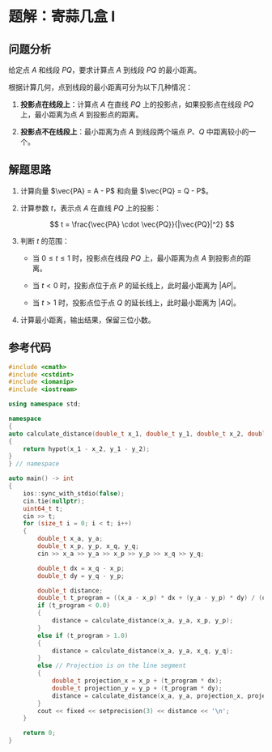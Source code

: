 # 题解：寄蒜几盒 I

## 问题分析

给定点 $A$ 和线段 $PQ$，要求计算点 $A$ 到线段 $PQ$ 的最小距离。

根据计算几何，点到线段的最小距离可分为以下几种情况：

1. **投影点在线段上**：计算点 $A$ 在直线 $PQ$ 上的投影点，如果投影点在线段 $PQ$ 上，最小距离为点 $A$ 到投影点的距离。

2. **投影点不在线段上**：最小距离为点 $A$ 到线段两个端点 $P$、$Q$ 中距离较小的一个。

## 解题思路

1. 计算向量 $\vec{PA} = A - P$ 和向量 $\vec{PQ} = Q - P$。

2. 计算参数 $t$，表示点 $A$ 在直线 $PQ$ 上的投影：

   $$
   t = \frac{\vec{PA} \cdot \vec{PQ}}{|\vec{PQ}|^2}
   $$

3. 判断 $t$ 的范围：

   - 当 $0 \leq t \leq 1$ 时，投影点在线段 $PQ$ 上，最小距离为点 $A$ 到投影点的距离。

   - 当 $t < 0$ 时，投影点位于点 $P$ 的延长线上，此时最小距离为 $|AP|$。

   - 当 $t > 1$ 时，投影点位于点 $Q$ 的延长线上，此时最小距离为 $|AQ|$。

4. 计算最小距离，输出结果，保留三位小数。

## 参考代码

```cpp
#include <cmath>
#include <cstdint>
#include <iomanip>
#include <iostream>

using namespace std;

namespace
{
auto calculate_distance(double_t x_1, double_t y_1, double_t x_2, double_t y_2) -> double_t
{
    return hypot(x_1 - x_2, y_1 - y_2);
}
} // namespace

auto main() -> int
{
    ios::sync_with_stdio(false);
    cin.tie(nullptr);
    uint64_t t;
    cin >> t;
    for (size_t i = 0; i < t; i++)
    {
        double_t x_a, y_a;
        double_t x_p, y_p, x_q, y_q;
        cin >> x_a >> y_a >> x_p >> y_p >> x_q >> y_q;

        double_t dx = x_q - x_p;
        double_t dy = y_q - y_p;

        double_t distance;
        double_t t_program = ((x_a - x_p) * dx + (y_a - y_p) * dy) / (dx * dx + dy * dy);
        if (t_program < 0.0)
        {
            distance = calculate_distance(x_a, y_a, x_p, y_p);
        }
        else if (t_program > 1.0)
        {
            distance = calculate_distance(x_a, y_a, x_q, y_q);
        }
        else // Projection is on the line segment
        {
            double_t projection_x = x_p + (t_program * dx);
            double_t projection_y = y_p + (t_program * dy);
            distance = calculate_distance(x_a, y_a, projection_x, projection_y);
        }
        cout << fixed << setprecision(3) << distance << '\n';
    }

    return 0;
}
```
